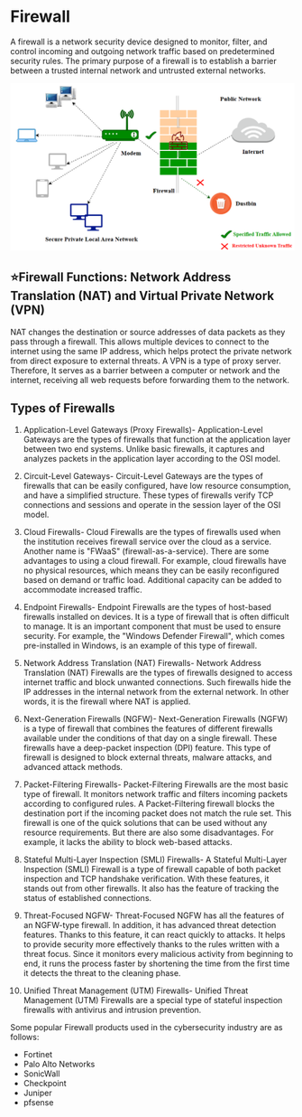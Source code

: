 # Firewall

A firewall is a network security device designed to monitor, filter, and control incoming and outgoing network traffic based on predetermined security rules. The primary purpose of a firewall is to establish a barrier between a trusted internal network and untrusted external networks.
<div>
  <p align="center">
  <img src="firewall.png" width="800"> 
  </p>
</div>

## ⭐Firewall Functions: Network Address Translation (NAT) and Virtual Private Network (VPN) 

NAT changes the destination or source addresses of data packets as they pass through a firewall. This allows multiple devices to connect to the internet using the same IP address, which helps protect the private network from direct exposure to external threats. A VPN is a type of proxy server. Therefore, It serves as a barrier between a computer or network and the internet, receiving all web requests before forwarding them to the network.

## Types of Firewalls

1. Application-Level Gateways (Proxy Firewalls)- Application-Level Gateways are the types of firewalls that function at the application layer between two end systems. Unlike basic firewalls, it captures and analyzes packets in the application layer according to the OSI model.


2. Circuit-Level Gateways- Circuit-Level Gateways are the types of firewalls that can be easily configured, have low resource consumption, and have a simplified structure. These types of firewalls verify TCP connections and sessions and operate in the session layer of the OSI model.


3. Cloud Firewalls- Cloud Firewalls are the types of firewalls used when the institution receives firewall service over the cloud as a service. Another name is "FWaaS" (firewall-as-a-service). There are some advantages to using a cloud firewall. For example, cloud firewalls have no physical resources, which means they can be easily reconfigured based on demand or traffic load. Additional capacity can be added to accommodate increased traffic.

4. Endpoint Firewalls- Endpoint Firewalls are the types of host-based firewalls installed on devices. It is a type of firewall that is often difficult to manage. It is an important component that must be used to ensure security. For example, the "Windows Defender Firewall", which comes pre-installed in Windows, is an example of this type of firewall.

5. Network Address Translation (NAT) Firewalls- Network Address Translation (NAT) Firewalls are the types of firewalls designed to access internet traffic and block unwanted connections. Such firewalls hide the IP addresses in the internal network from the external network. In other words, it is the firewall where NAT is applied.


6. Next-Generation Firewalls (NGFW)- Next-Generation Firewalls (NGFW) is a type of firewall that combines the features of different firewalls available under the conditions of that day on a single firewall. These firewalls have a deep-packet inspection (DPI) feature. This type of firewall is designed to block external threats, malware attacks, and advanced attack methods.


7. Packet-Filtering Firewalls- Packet-Filtering Firewalls are the most basic type of firewall. It monitors network traffic and filters incoming packets according to configured rules. A Packet-Filtering firewall blocks the destination port if the incoming packet does not match the rule set. This firewall is one of the quick solutions that can be used without any resource requirements. But there are also some disadvantages. For example, it lacks the ability to block web-based attacks.


8. Stateful Multi-Layer Inspection (SMLI) Firewalls- A Stateful Multi-Layer Inspection (SMLI) Firewall is a type of firewall capable of both packet inspection and TCP handshake verification. With these features, it stands out from other firewalls. It also has the feature of tracking the status of established connections.


9. Threat-Focused NGFW- Threat-Focused NGFW has all the features of an NGFW-type firewall. In addition, it has advanced threat detection features. Thanks to this feature, it can react quickly to attacks. It helps to provide security more effectively thanks to the rules written with a threat focus. Since it monitors every malicious activity from beginning to end, it runs the process faster by shortening the time from the first time it detects the threat to the cleaning phase.


10. Unified Threat Management (UTM) Firewalls- Unified Threat Management (UTM) Firewalls are a special type of stateful inspection firewalls with antivirus and intrusion prevention.


Some popular Firewall products used in the cybersecurity industry are as follows:

- Fortinet
- Palo Alto Networks
- SonicWall
- Checkpoint
- Juniper
- pfsense
